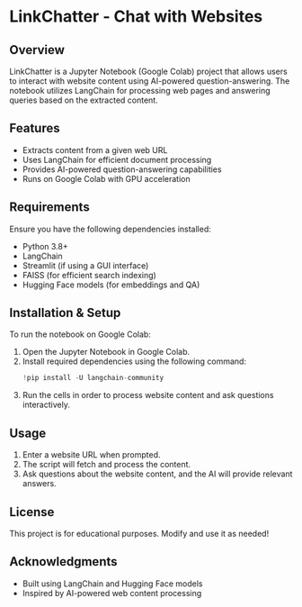 # LinkChatter - Chat with Websites

## Overview
LinkChatter is a Jupyter Notebook (Google Colab) project that allows users to interact with website content using AI-powered question-answering. The notebook utilizes LangChain for processing web pages and answering queries based on the extracted content.

## Features
- Extracts content from a given web URL
- Uses LangChain for efficient document processing
- Provides AI-powered question-answering capabilities
- Runs on Google Colab with GPU acceleration

## Requirements
Ensure you have the following dependencies installed:
- Python 3.8+
- LangChain
- Streamlit (if using a GUI interface)
- FAISS (for efficient search indexing)
- Hugging Face models (for embeddings and QA)

## Installation & Setup
To run the notebook on Google Colab:
1. Open the Jupyter Notebook in Google Colab.
2. Install required dependencies using the following command:
   ```python
   !pip install -U langchain-community
   ```
3. Run the cells in order to process website content and ask questions interactively.

## Usage
1. Enter a website URL when prompted.
2. The script will fetch and process the content.
3. Ask questions about the website content, and the AI will provide relevant answers.

## License
This project is for educational purposes. Modify and use it as needed!

## Acknowledgments
- Built using LangChain and Hugging Face models
- Inspired by AI-powered web content processing


